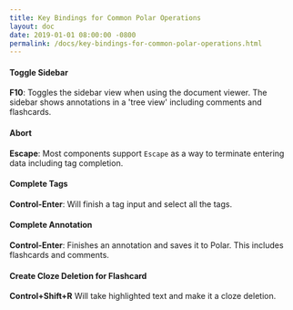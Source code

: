 ```yaml
---
title: Key Bindings for Common Polar Operations
layout: doc
date: 2019-01-01 08:00:00 -0800
permalink: /docs/key-bindings-for-common-polar-operations.html
---
```


#### Toggle Sidebar

**F10**: Toggles the sidebar view when using the document viewer.  The sidebar
shows annotations in a 'tree view' including comments and flashcards. 

#### Abort

**Escape**: Most components support ```Escape``` as a way to terminate entering
data including tag completion.

#### Complete Tags

**Control-Enter**: Will finish a tag input and select all the tags. 

#### Complete Annotation

**Control-Enter**: Finishes an annotation and saves it to Polar.  This includes
flashcards and comments.   

#### Create Cloze Deletion for Flashcard

**Control+Shift+R** Will take highlighted text and make it a cloze deletion.